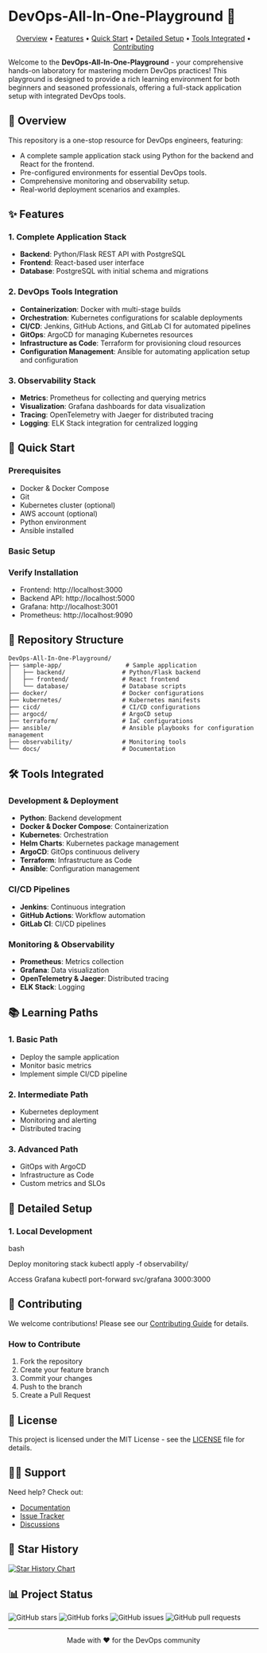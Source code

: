 # DevOps-All-In-One-Playground 🚀

<p align="center">
  <a href="#overview">Overview</a> •
  <a href="#features">Features</a> •
  <a href="#quick-start">Quick Start</a> •
  <a href="#detailed-setup">Detailed Setup</a> •
  <a href="#tools-integrated">Tools Integrated</a> •
  <a href="#contributing">Contributing</a>
</p>

Welcome to the **DevOps-All-In-One-Playground** - your comprehensive hands-on laboratory for mastering modern DevOps practices! This playground is designed to provide a rich learning environment for both beginners and seasoned professionals, offering a full-stack application setup with integrated DevOps tools.

## 🎯 Overview

This repository is a one-stop resource for DevOps engineers, featuring:
- A complete sample application stack using Python for the backend and React for the frontend.
- Pre-configured environments for essential DevOps tools.
- Comprehensive monitoring and observability setup.
- Real-world deployment scenarios and examples.

## ✨ Features

### 1. Complete Application Stack
- **Backend**: Python/Flask REST API with PostgreSQL
- **Frontend**: React-based user interface
- **Database**: PostgreSQL with initial schema and migrations

### 2. DevOps Tools Integration
- **Containerization**: Docker with multi-stage builds
- **Orchestration**: Kubernetes configurations for scalable deployments
- **CI/CD**: Jenkins, GitHub Actions, and GitLab CI for automated pipelines
- **GitOps**: ArgoCD for managing Kubernetes resources
- **Infrastructure as Code**: Terraform for provisioning cloud resources
- **Configuration Management**: Ansible for automating application setup and configuration
### 3. Observability Stack
- **Metrics**: Prometheus for collecting and querying metrics
- **Visualization**: Grafana dashboards for data visualization
- **Tracing**: OpenTelemetry with Jaeger for distributed tracing
- **Logging**: ELK Stack integration for centralized logging

## 🚀 Quick Start

### Prerequisites
- Docker & Docker Compose
- Git
- Kubernetes cluster (optional)
- AWS account (optional)
- Python environment
- Ansible installed

### Basic Setup


### Verify Installation
- Frontend: http://localhost:3000
- Backend API: http://localhost:5000
- Grafana: http://localhost:3001
- Prometheus: http://localhost:9090

## 📂 Repository Structure

```plaintext
DevOps-All-In-One-Playground/
├── sample-app/                  # Sample application
│   ├── backend/                # Python/Flask backend
│   ├── frontend/               # React frontend
│   └── database/               # Database scripts
├── docker/                     # Docker configurations
├── kubernetes/                 # Kubernetes manifests
├── cicd/                       # CI/CD configurations
├── argocd/                     # ArgoCD setup
├── terraform/                  # IaC configurations
├── ansible/                    # Ansible playbooks for configuration management
├── observability/              # Monitoring tools
└── docs/                       # Documentation
```
## 🛠 Tools Integrated

### Development & Deployment
- **Python**: Backend development
- **Docker & Docker Compose**: Containerization
- **Kubernetes**: Orchestration
- **Helm Charts**: Kubernetes package management
- **ArgoCD**: GitOps continuous delivery
- **Terraform**: Infrastructure as Code
- **Ansible**: Configuration management

### CI/CD Pipelines
- **Jenkins**: Continuous integration
- **GitHub Actions**: Workflow automation
- **GitLab CI**: CI/CD pipelines

### Monitoring & Observability
- **Prometheus**: Metrics collection
- **Grafana**: Data visualization
- **OpenTelemetry & Jaeger**: Distributed tracing
- **ELK Stack**: Logging

## 📚 Learning Paths

### 1. Basic Path
- Deploy the sample application
- Monitor basic metrics
- Implement simple CI/CD pipeline

### 2. Intermediate Path
- Kubernetes deployment
- Monitoring and alerting
- Distributed tracing

### 3. Advanced Path
- GitOps with ArgoCD
- Infrastructure as Code
- Custom metrics and SLOs

## 🔧 Detailed Setup

### 1. Local Development

bash

Deploy monitoring stack
kubectl apply -f observability/

Access Grafana
kubectl port-forward svc/grafana 3000:3000


## 🤝 Contributing

We welcome contributions! Please see our [Contributing Guide](CONTRIBUTING.md) for details.

### How to Contribute
1. Fork the repository
2. Create your feature branch
3. Commit your changes
4. Push to the branch
5. Create a Pull Request

## 📝 License

This project is licensed under the MIT License - see the [LICENSE](LICENSE) file for details.

## 🙋‍♂️ Support

Need help? Check out:
- [Documentation](docs/)
- [Issue Tracker](../../issues)
- [Discussions](../../discussions)

## 🌟 Star History

[![Star History Chart](https://api.star-history.com/svg?repos=vellankikoti/DevOps-All-In-One-Playground&type=Date)](https://star-history.com/#vellankikoti/DevOps-All-In-One-Playground&Date)

## 📊 Project Status

![GitHub stars](https://img.shields.io/github/stars/vellankikoti/DevOps-All-In-One-Playground?style=social)
![GitHub forks](https://img.shields.io/github/forks/vellankikoti/DevOps-All-In-One-Playground?style=social)
![GitHub issues](https://img.shields.io/github/issues/vellankikoti/DevOps-All-In-One-Playground)
![GitHub pull requests](https://img.shields.io/github/issues-pr/vellankikoti/DevOps-All-In-One-Playground)

---

<p align="center">
  Made with ❤️ for the DevOps community
</p>
